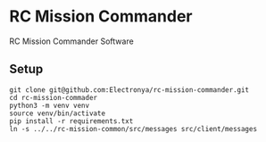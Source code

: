 # RC Mission Commander
RC Mission Commander Software

## Setup
```
git clone git@github.com:Electronya/rc-mission-commander.git
cd rc-mission-commader
python3 -m venv venv
source venv/bin/activate
pip install -r requirements.txt
ln -s ../../rc-mission-common/src/messages src/client/messages
```
